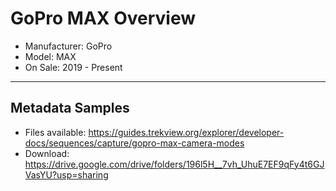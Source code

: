 # GoPro MAX Overview

* Manufacturer: GoPro
* Model: MAX
* On Sale: 2019 - Present

---

## Metadata Samples

* Files available: https://guides.trekview.org/explorer/developer-docs/sequences/capture/gopro-max-camera-modes
* Download: https://drive.google.com/drive/folders/196l5H__7vh_UhuE7EF9qFy4t6GJVasYU?usp=sharing